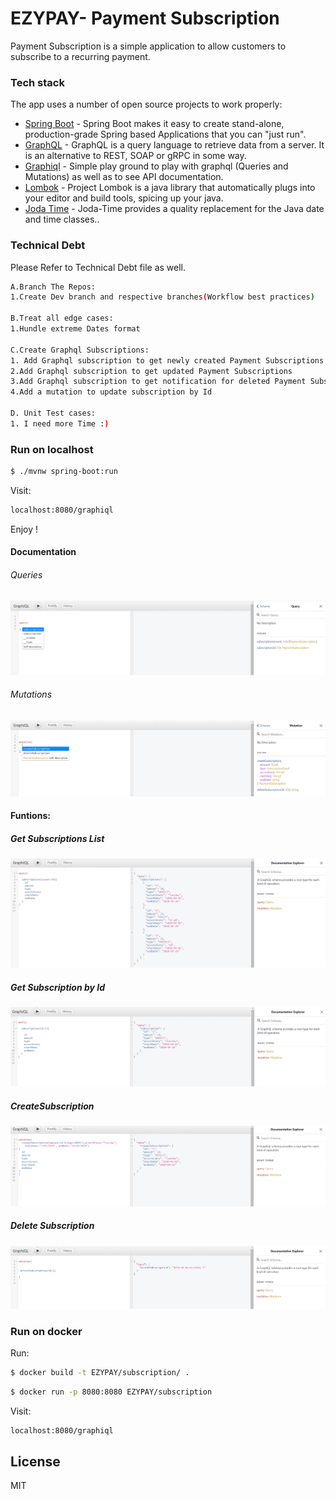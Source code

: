# EZYPAY- Payment Subscription 

Payment Subscription is a simple application to allow customers to subscribe to a recurring payment. 
### Tech stack

The app uses a number of open source projects to work properly:

* [Spring Boot] - Spring Boot makes it easy to create stand-alone, production-grade Spring based Applications that you can "just run".
* [GraphQL] - GraphQL is a query language to retrieve data from a server. It is an alternative to REST, SOAP or gRPC in some way.
* [Graphiql] - Simple play ground to play with graphql (Queries and Mutations) as well as to see API documentation.
* [Lombok] - Project Lombok is a java library that automatically plugs into your editor and build tools, spicing up your java.
* [Joda Time] - Joda-Time provides a quality replacement for the Java date and time classes..

### Technical Debt
Please Refer to Technical Debt file as well.

```sh
A.Branch The Repos:
1.Create Dev branch and respective branches(Workflow best practices)

B.Treat all edge cases:
1.Hundle extreme Dates format

C.Create Graphql Subscriptions:
1. Add Graphql subscription to get newly created Payment Subscriptions on Real time.
2.Add Graphql subscription to get updated Payment Subscriptions
3.Add Graphql subscription to get notification for deleted Payment Subscriptions
4.Add a mutation to update subscription by Id

D. Unit Test cases:
1. I need more Time :)
```

### Run on localhost


```sh
$ ./mvnw spring-boot:run
```
Visit: 
```sh
localhost:8080/graphiql
```
Enjoy !


#### Documentation

###### Queries
![Queries](https://github.com/hichamhadji/EZYPAY/blob/master/images/Queries.PNG?raw=true)

###### Mutations
![Mutations](https://github.com/hichamhadji/EZYPAY/blob/master/images/Mutations.PNG?raw=true)

#### Funtions:

##### Get Subscriptions List 
![Subscriptions](https://github.com/hichamhadji/EZYPAY/blob/master/images/Subscriptions.PNG?raw=true)

##### Get Subscription by Id

![Subscription](https://github.com/hichamhadji/EZYPAY/blob/master/images/Subscription.PNG?raw=true)

##### CreateSubscription

![CreateSubscription](https://github.com/hichamhadji/EZYPAY/blob/master/images/CreateSubscription.PNG?raw=true)

##### Delete Subscription

![deleteSubscription](https://github.com/hichamhadji/EZYPAY/blob/master/images/deleteSubscription.PNG?raw=true)
### Run on docker
Run: 
```sh
$ docker build -t EZYPAY/subscription/ .
```

```sh
$ docker run -p 8080:8080 EZYPAY/subscription
```

Visit:
```sh
localhost:8080/graphiql
```
License
----
MIT 

[//]: # (These are reference links used in the body of this note and get stripped out when the markdown processor does its job. There is no need to format nicely because it shouldn't be seen. Thanks SO - http://stackoverflow.com/questions/4823468/store-comments-in-markdown-syntax)


   [Spring Boot]: <https://spring.io/projects/spring-boot/>
   [GraphQL]: <https://www.graphql-java.com/tutorials/getting-started-with-spring-boot/>
   [Graphiql]: <https://www.graphql-java.com/tutorials/getting-started-with-spring-boot/>
   [Lombok]: <https://projectlombok.org//>
   [Joda Time]: <https://www.joda.org/joda-time/>

